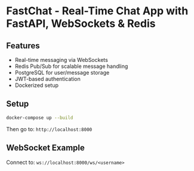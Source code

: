 # FastChat - Real-Time Chat App with FastAPI, WebSockets & Redis

## Features
- Real-time messaging via WebSockets
- Redis Pub/Sub for scalable message handling
- PostgreSQL for user/message storage
- JWT-based authentication
- Dockerized setup

## Setup
```bash
docker-compose up --build
```

Then go to: `http://localhost:8000`

## WebSocket Example
Connect to: `ws://localhost:8000/ws/<username>`
